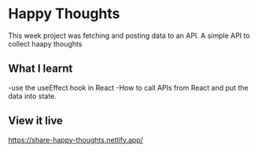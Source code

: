 # Happy Thoughts

This week project was fetching and posting data to an API. A simple API to collect haapy thoughts

## What I learnt
-use the useEffect hook in React 
-How to call APIs from React and put the data into state.

## View it live

https://share-happy-thoughts.netlify.app/
